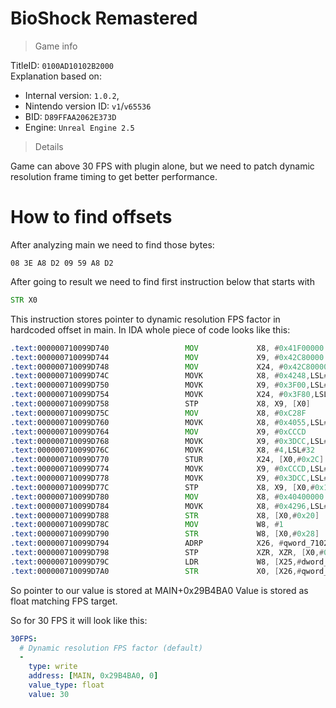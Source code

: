 # BioShock Remastered

> Game info

TitleID: `0100AD10102B2000`<br>
Explanation based on:
- Internal version: `1.0.2`, 
- Nintendo version ID: `v1`/`v65536`
- BID: `D89FFAA2062E373D`
- Engine: `Unreal Engine 2.5`

> Details

Game can above 30 FPS with plugin alone, but we need to patch dynamic resolution frame timing to get better performance.

# How to find offsets

After analyzing main we need to find those bytes:
```
08 3E A8 D2 09 59 A8 D2
```

After going to result we need to find first instruction below that starts with
```asm
STR X0
```

This instruction stores pointer to dynamic resolution FPS factor in hardcoded offset in main. In IDA whole piece of code looks like this:
```asm
.text:000000710099D740                 MOV             X8, #0x41F00000
.text:000000710099D744                 MOV             X9, #0x42C80000
.text:000000710099D748                 MOV             X24, #0x42C80000
.text:000000710099D74C                 MOVK            X8, #0x4248,LSL#48
.text:000000710099D750                 MOVK            X9, #0x3F00,LSL#48
.text:000000710099D754                 MOVK            X24, #0x3F80,LSL#48
.text:000000710099D758                 STP             X8, X9, [X0]
.text:000000710099D75C                 MOV             X8, #0xC28F
.text:000000710099D760                 MOVK            X8, #0x4055,LSL#16
.text:000000710099D764                 MOV             X9, #0xCCCD
.text:000000710099D768                 MOVK            X9, #0x3DCC,LSL#16
.text:000000710099D76C                 MOVK            X8, #4,LSL#32
.text:000000710099D770                 STUR            X24, [X0,#0x2C]
.text:000000710099D774                 MOVK            X9, #0xCCCD,LSL#32
.text:000000710099D778                 MOVK            X9, #0x3DCC,LSL#48
.text:000000710099D77C                 STP             X8, X9, [X0,#0x10]
.text:000000710099D780                 MOV             X8, #0x40400000
.text:000000710099D784                 MOVK            X8, #0x4296,LSL#48
.text:000000710099D788                 STR             X8, [X0,#0x20]
.text:000000710099D78C                 MOV             W8, #1
.text:000000710099D790                 STR             W8, [X0,#0x28]
.text:000000710099D794                 ADRP            X26, #qword_71029B4BA0@PAGE
.text:000000710099D798                 STP             XZR, XZR, [X0,#0x38]
.text:000000710099D79C                 LDR             W8, [X25,#dword_71020C8244@PAGEOFF]
.text:000000710099D7A0                 STR             X0, [X26,#qword_71029B4BA0@PAGEOFF]
```

So pointer to our value is stored at MAIN+0x29B4BA0
Value is stored as float matching FPS target.

So for 30 FPS it will look like this:
```yaml
30FPS:
  # Dynamic resolution FPS factor (default)
  -
    type: write
    address: [MAIN, 0x29B4BA0, 0]
    value_type: float
    value: 30
```
